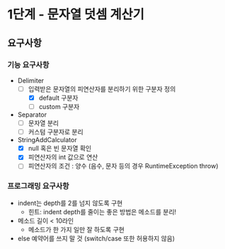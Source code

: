 # 1단계 - 문자열 덧셈 계산기

## 요구사항

### 기능 요구사항

* Delimiter
  - [ ] 입력받은 문자열의 피연산자를 분리하기 위한 구분자 정의
    - [x] default 구분자
    - [ ] custom 구분자  
* Separator
  - [ ] 문자열 분리
  - [ ] 커스텀 구분자로 분리
* StringAddCalculator
  - [x] null 혹은 빈 문자열 확인
  - [x] 피연산자의 int 값으로 연산
  - [ ] 피연산자의 조건 : 양수 (음수, 문자 등의 경우 RuntimeException throw)

### 프로그래밍 요구사항

- indent는 depth를 2를 넘지 않도록 구현
  - 힌트: indent depth를 줄이는 좋은 방법은 메소드를 분리!
- 메소드 길이 < 10라인
  - 메소드가 한 가지 일만 잘 하도록 구현
- else 예약어를 쓰지 말 것 (switch/case 또한 허용하지 않음)


